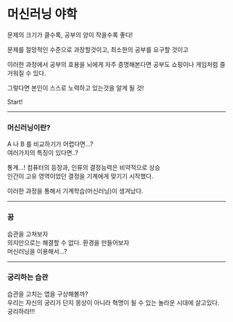 머신러닝 야학
=


문제의 크기가 클수록, 공부의 양이 작을수록 좋다!  

문제를 절망적인 수준으로 과장할것이고, 최소한의 공부를 요구할 것이고  

이러한 과정에서 공부의 효용을 뇌에게 자주 증명해본다면 공부도 쇼핑이나 게임처럼 즐거워질 수 있다. 

그렇다면 본인이 스스로 노력하고 있는것을 알게 될 것!

Start!

***

### 머신러닝이란?

A 나 B 를 비교하기가 어렵다면...?  
여러가지의 특징이 있다면..?  

통계...! 컴퓨터의 등장과, 인류의 결정능력은 비약적으로 상승  
인간이 고유 영역이었던 결정을 기계에게 맞기기 시작했다.

이러한 과정을 통해서 기계학습(머신러닝)이 생겨났다.  

***

### 꿈

습관을 고쳐보자  
의지만으로는 해결할 수 없다. 환경을 만들어보자  
머신러닝을 이용해서...?  

***

### 궁리하는 습관

습관을 고치는 앱을 구상해볼까?  
우리는 자신의 궁리가 단지 몽상이 아니라 혁명이 될 수 있는 놀라운 시대에 살고있다. 
궁리하라!!!
